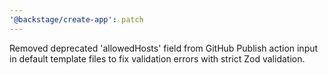 ```yaml
---
'@backstage/create-app': patch
---
```


Removed deprecated 'allowedHosts' field from GitHub Publish action input in default template files to fix validation errors with strict Zod validation.

